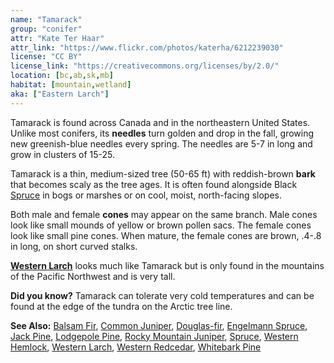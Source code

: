 ```yaml
---
name: "Tamarack"
group: "conifer"
attr: "Kate Ter Haar"
attr_link: "https://www.flickr.com/photos/katerha/6212239030"
license: "CC BY"
license_link: "https://creativecommons.org/licenses/by/2.0/"
location: [bc,ab,sk,mb]
habitat: [mountain,wetland]
aka: ["Eastern Larch"]
---
```

Tamarack is found across Canada and in the northeastern United States. Unlike most conifers, its **needles** turn golden and drop in the fall, growing new greenish-blue needles every spring. The needles are 5-7 in long and grow in clusters of 15-25.

Tamarack is a thin, medium-sized tree (50-65 ft) with reddish-brown **bark** that becomes scaly as the tree ages. It is often found alongside Black [Spruce](/trees/spruce) in bogs or marshes or on cool, moist, north-facing slopes.

Both male and female **cones** may appear on the same branch. Male cones look like small mounds of yellow or brown pollen sacs. The female cones look like small pine cones. When mature, the female cones are brown, .4-.8 in long, on short curved stalks.

**[Western Larch](/trees/westlar)** looks much like Tamarack but is only found in the mountains of the Pacific Northwest and is very tall.

**Did you know?** Tamarack can tolerate very cold temperatures and can be found at the edge of the tundra on the Arctic tree line.

<!-- generated, do not edit -->
**See Also:**
[Balsam Fir](/trees/balfir),
[Common Juniper](/trees/comjun),
[Douglas-fir](/trees/dougfir),
[Engelmann Spruce](/trees/engel),
[Jack Pine](/trees/jack),
[Lodgepole Pine](/trees/lodge),
[Rocky Mountain Juniper](/trees/rockyjun),
[Spruce](/trees/spruce),
[Western Hemlock](/trees/westhem),
[Western Larch](/trees/westlar),
[Western Redcedar](/trees/westred),
[Whitebark Pine](/trees/whbark)
